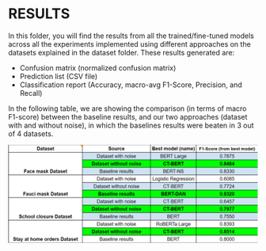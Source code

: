 # RESULTS

In this folder, you will find the results from all the trained/fine-tuned models across all the experiments implemented using different approaches on the datasets explained in the dataset folder. These results generated are:

- Confusion matrix (normalized confusion matrix)
- Prediction list (CSV file)
- Classification report (Accuracy, macro-avg F1-Score, Precision, and Recall)

In the following table, we are showing the comparison (in terms of macro F1-score) between the baseline results, and our two approaches (dataset with and without noise), in which the baselines results were beaten in 3 out of 4 datasets.

<img src="model_comparison.png" />
